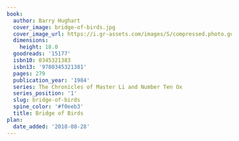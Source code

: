 ```yaml
---
book:
  author: Barry Hughart
  cover_image: bridge-of-birds.jpg
  cover_image_url: https://i.gr-assets.com/images/S/compressed.photo.goodreads.com/books/1327940289l/15177._SY160_.jpg
  dimensions:
    height: 18.0
  goodreads: '15177'
  isbn10: 0345321383
  isbn13: '9780345321381'
  pages: 279
  publication_year: '1984'
  series: The Chronicles of Master Li and Number Ten Ox
  series_position: '1'
  slug: bridge-of-birds
  spine_color: '#f0eeb3'
  title: Bridge of Birds
plan:
  date_added: '2018-08-28'
---
```

